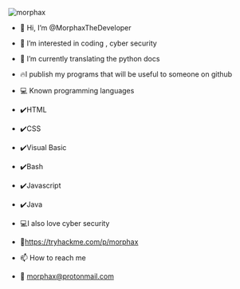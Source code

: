 
![morphax](https://user-images.githubusercontent.com/61086421/202276519-73dbd6c9-e769-469b-86b1-1b97bf7a755c.png)

- 👋 Hi, I’m @MorphaxTheDeveloper
- 👀 I’m interested in coding , cyber security
- 🌱 I’m currently translating the python docs
- 🔥I publish my programs that will be useful to someone on github 

- 💻 Known programming languages
- ✔️HTML
- ✔️CSS
- ✔️Visual Basic
- ✔️Bash
- ✔️Javascript
- ✔️Java

- 💻I also love cyber security
- 🖤https://tryhackme.com/p/morphax

- 📫 How to reach me
- 📧 morphax@protonmail.com

<!---
MorphaxTheDeveloper/MorphaxTheDeveloper is a ✨ special ✨ repository because its `README.md` (this file) appears on your GitHub profile.
You can click the Preview link to take a look at your changes.
--->
